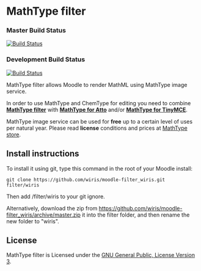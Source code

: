 MathType filter
==========
### Master Build Status
[![Build Status](https://travis-ci.org/wiris/moodle-filter_wiris.svg?branch=master)](https://travis-ci.org/wiris/moodle-atto_wiris)
### Development Build Status
[![Build Status](https://travis-ci.org/wiris/moodle-filter_wiris.svg?branch=development)](https://travis-ci.org/wiris/moodle-atto_wiris)

MathType filter allows Moodle to render MathML using MathType image service.

In order to use MathType and ChemType for editing you need to combine **[MathType filter](https://github.com/wiris/moodle-filter_wiris)** with **[MathType for Atto](https://github.com/wiris/mooodle-atto_wiris)** and/or **[MathType for TinyMCE](https://github.com/wiris/moodle-tinymce_tiny_mce_wiris)**.

MathType image service can be used for **free** up to a certain level of uses per natural year. Please read **license** conditions and prices at [MathType store](http://www.wiris.com/store).

## Install instructions
To install it using git, type this command in the root of your Moodle install:
```
git clone https://github.com/wiris/moodle-filter_wiris.git filter/wiris
```
Then add /filter/wiris to your git ignore.

Alternatively, download the zip from <https://github.com/wiris/moodle-filter_wiris/archive/master.zip> it into the filter folder, and then rename the new folder to "wiris".

## License

MathType filter is Licensed under the [GNU General Public, License Version 3](https://www.gnu.org/licenses/gpl-3.0.en.html).